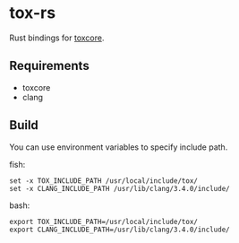 tox-rs
======

Rust bindings for [toxcore](https://github.com/irungentoo/toxcore).

Requirements
------------

* toxcore
* clang

Build
-----

You can use environment variables to specify include path.

fish:

	set -x TOX_INCLUDE_PATH /usr/local/include/tox/
	set -x CLANG_INCLUDE_PATH /usr/lib/clang/3.4.0/include/

bash:

	export TOX_INCLUDE_PATH=/usr/local/include/tox/
	export CLANG_INCLUDE_PATH=/usr/lib/clang/3.4.0/include/
